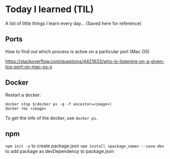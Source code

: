 # Today I learned (TIL)
A list of little things I learn every day...
(Saved here for reference)


## Ports
How to find out which process is active on a particular port (Mac OS)

https://stackoverflow.com/questions/4421633/who-is-listening-on-a-given-tcp-port-on-mac-os-x

## Docker
Restart a docker: 
```
docker stop $(docker ps -q -f ancestor=<image>)
docker rmi <image>
```
To get the info of the docker, use `docker ps`.

## npm
`npm init -y` to create package.json
`npm install <package_name> --save-dev` to add package as devDependency to package.json
